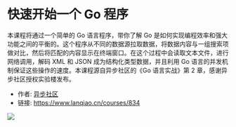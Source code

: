 # 快速开始一个 Go 程序

本课程将通过一个简单的 Go 语言程序，带你了解 Go 是如何实现编程效率和强大功能之间的平衡的。这个程序从不同的数据源拉取数据，将数据内容与一组搜索项做对比，然后将匹配的内容显示在终端窗口。在这个过程中会读取文本文件，进行网络调用，解码 XML 和 JSON 成为结构化类型数据，并且利用 Go 语言的并发机制保证这些操作的速度。本课程源自异步社区的《Go 语言实战》第 2 章，感谢异步社区授权实验楼发布。

- 作者: [异步社区](https://www.lanqiao.cn/users/443194/)
- 链接: https://www.lanqiao.cn/courses/834

![](https://dn-simplecloud.shiyanlou.com/1528794790541.png)

